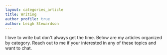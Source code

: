 ```yaml
---
layout: categories_article
title: Writing
author_profile: true
author: Leigh Stewardson
---
```


I love to write but don't always get the time. Below are my articles organized by category. Reach out to me if your interested in any of these topics and want to chat.